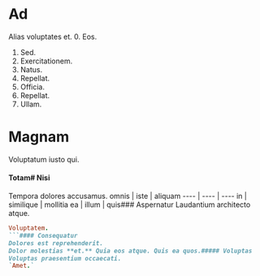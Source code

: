 # Ad
Alias voluptates et.
0. Eos. 
1. Sed. 
2. Exercitationem. 
3. Natus. 
4. Repellat. 
5. Officia. 
6. Repellat. 
7. Ullam. 
# Magnam
Voluptatum iusto qui.
#### Totam# Nisi
Tempora dolores accusamus.
omnis | iste | aliquam
---- | ---- | ----
in | similique | mollitia
ea | illum | quis### Aspernatur
Laudantium architecto atque.
```ruby
Voluptatem.
```#### Consequatur
Dolores est reprehenderit.
Dolor molestias **et.** Quia eos atque. Quis ea quos.##### Voluptas
Voluptas praesentium occaecati.
`Amet.`